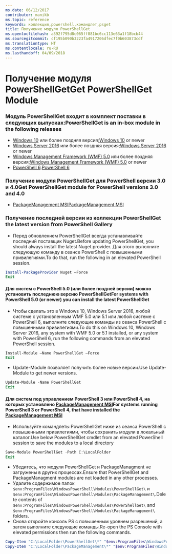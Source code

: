 ```yaml
---
ms.date: 06/12/2017
contributor: manikb
ms.topic: reference
keywords: коллекция,powershell,командлет,psget
title: Получение модуля PowerShellGet
ms.openlocfilehash: a392f795d8c065ff881bc6cc113e63a1f18bcb44
ms.sourcegitcommit: cf195b090b3223fa4917206dfec7f0b603873cdf
ms.translationtype: HT
ms.contentlocale: ru-RU
ms.lasthandoff: 04/09/2018
---
```

<a name="get-powershellget-module"></a><span data-ttu-id="ff123-103">Получение модуля PowerShellGet</span><span class="sxs-lookup"><span data-stu-id="ff123-103">Get PowerShellGet Module</span></span>
========================

### <a name="powershellget-is-an-in-box-module-in-the-following-releases"></a><span data-ttu-id="ff123-104">Модуль PowerShellGet входит в комплект поставки в следующих выпусках:</span><span class="sxs-lookup"><span data-stu-id="ff123-104">PowerShellGet is an in-box module in the following releases</span></span>
- <span data-ttu-id="ff123-105">[Windows 10](https://www.microsoft.com/windows/get-windows-10) или более поздняя версия;</span><span class="sxs-lookup"><span data-stu-id="ff123-105">[Windows 10](https://www.microsoft.com/windows/get-windows-10) or newer</span></span>
- <span data-ttu-id="ff123-106">[Windows Server 2016](https://technet.microsoft.com/windows-server-docs/get-started/windows-server-2016) или более поздняя версия;</span><span class="sxs-lookup"><span data-stu-id="ff123-106">[Windows Server 2016](https://technet.microsoft.com/windows-server-docs/get-started/windows-server-2016) or newer</span></span>
- <span data-ttu-id="ff123-107">[Windows Management Framework (WMF) 5.0](https://www.microsoft.com/download/details.aspx?id=50395) или более поздняя версия;</span><span class="sxs-lookup"><span data-stu-id="ff123-107">[Windows Management Framework (WMF) 5.0](https://www.microsoft.com/download/details.aspx?id=50395) or newer</span></span>
- <span data-ttu-id="ff123-108">[PowerShell 6](https://github.com/PowerShell/PowerShell/releases).</span><span class="sxs-lookup"><span data-stu-id="ff123-108">[PowerShell 6](https://github.com/PowerShell/PowerShell/releases)</span></span>

### <a name="get-powershellget-module-for-powershell-versions-30-and-40"></a><span data-ttu-id="ff123-109">Получение модуля PowerShellGet для PowerShell версии 3.0 и 4.0</span><span class="sxs-lookup"><span data-stu-id="ff123-109">Get PowerShellGet module for PowerShell versions 3.0 and 4.0</span></span>
- [<span data-ttu-id="ff123-110">PackageManagement MSI</span><span class="sxs-lookup"><span data-stu-id="ff123-110">PackageManagement MSI</span></span>](http://go.microsoft.com/fwlink/?LinkID=746217&clcid=0x409)

### <a name="get-the-latest-version-from-powershell-gallery"></a><span data-ttu-id="ff123-111">Получение последней версии из коллекции PowerShell</span><span class="sxs-lookup"><span data-stu-id="ff123-111">Get the latest version from PowerShell Gallery</span></span>

- <span data-ttu-id="ff123-112">Перед обновлением PowerShellGet всегда устанавливайте последний поставщик Nuget.</span><span class="sxs-lookup"><span data-stu-id="ff123-112">Before updating PowerShellGet, you should always install the latest Nuget provider.</span></span> <span data-ttu-id="ff123-113">Для этого выполните следующую команду в сеансе PowerShell с повышенными привилегиями.</span><span class="sxs-lookup"><span data-stu-id="ff123-113">To do that, run the following in an elevated PowerShell session.</span></span>
```powershell
Install-PackageProvider Nuget –Force
Exit
```

#### <a name="for-systems-with-powershell-50-or-newer-you-can-install-the-latest-powershellget"></a><span data-ttu-id="ff123-114">Для систем с PowerShell 5.0 (или более поздней версии) можно установить последнюю версию PowerShellGet</span><span class="sxs-lookup"><span data-stu-id="ff123-114">For systems with PowerShell 5.0 (or newer) you can install the latest PowerShellGet</span></span>
- <span data-ttu-id="ff123-115">Чтобы сделать это в Windows 10, Windows Server 2016, любой системе с установленным WMF 5.0 или 5.1 или любой системе с PowerShell 6, выполните следующие команды из сеанса PowerShell с повышенными привилегиями.</span><span class="sxs-lookup"><span data-stu-id="ff123-115">To do this on Windows 10, Windows Server 2016, any system with WMF 5.0 or 5.1 installed, or any system with PowerShell 6, run the following commands from an elevated PowerShell session.</span></span>
```powershell
Install-Module –Name PowerShellGet –Force
Exit
```

- <span data-ttu-id="ff123-116">Update-Module позволяет получить более новые версии.</span><span class="sxs-lookup"><span data-stu-id="ff123-116">Use Update-Module to get newer versions.</span></span>
```powershell
Update-Module -Name PowerShellGet
Exit
```

#### <a name="for-systems-running-powershell-3-or-powershell-4-that-have-installed-the-packagemanagement-msihttpgomicrosoftcomfwlinklinkid746217clcid0x409"></a><span data-ttu-id="ff123-117">Для систем под управлением PowerShell 3 или PowerShell 4, на которых установлено [PackageManagement MSI](http://go.microsoft.com/fwlink/?LinkID=746217&clcid=0x409)</span><span class="sxs-lookup"><span data-stu-id="ff123-117">For systems running PowerShell 3 or PowerShell 4, that have installed the [PackageManagement MSI](http://go.microsoft.com/fwlink/?LinkID=746217&clcid=0x409)</span></span>

- <span data-ttu-id="ff123-118">Используйте командлеты PowerShellGet ниже из сеанса PowerShell с повышенными привилегиями, чтобы сохранить модули в локальный каталог.</span><span class="sxs-lookup"><span data-stu-id="ff123-118">Use below PowerShellGet cmdlet from an elevated PowerShell session to save the modules to a local directory</span></span>

```powershell
Save-Module PowerShellGet -Path C:\LocalFolder
Exit
```

- <span data-ttu-id="ff123-119">Убедитесь, что модули PowerShellGet и PackageManagment не загружены в других процессах.</span><span class="sxs-lookup"><span data-stu-id="ff123-119">Ensure that PowerShellGet and PackageManagment modules are not loaded in any other processes.</span></span>
- <span data-ttu-id="ff123-120">Удалите содержимое папок `$env:ProgramFiles\WindowsPowerShell\Modules\PowerShellGet\` и `$env:ProgramFiles\WindowsPowerShell\Modules\PackageManagement\`.</span><span class="sxs-lookup"><span data-stu-id="ff123-120">Delete contents of `$env:ProgramFiles\WindowsPowerShell\Modules\PowerShellGet\` and  `$env:ProgramFiles\WindowsPowerShell\Modules\PackageManagement\` folders.</span></span>
- <span data-ttu-id="ff123-121">Снова откройте консоль PS с повышенным уровнем разрешений, а затем выполните следующие команды.</span><span class="sxs-lookup"><span data-stu-id="ff123-121">Re-open the PS Console with elevated permissions then run the following commands.</span></span>

```powershell
Copy-Item "C:\LocalFolder\PowerShellGet\*" "$env:ProgramFiles\WindowsPowerShell\Modules\PowerShellGet\" -Recurse -Force
Copy-Item "C:\LocalFolder\PackageManagement\*" "$env:ProgramFiles\WindowsPowerShell\Modules\PackageManagement\" -Recurse -Force
```